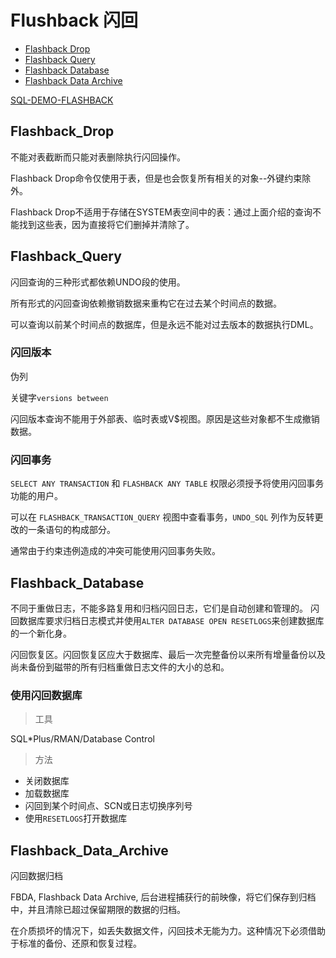 # Flushback 闪回

- [Flashback Drop](#flashback_drop)
- [Flashback Query](#flashback_query)
- [Flashback Database](#flashback_database)
- [Flashback Data Archive](#flashback_data_archive)


[SQL-DEMO-FLASHBACK](../../sql_scripts/backup/flashback.sql)

## Flashback_Drop

不能对表截断而只能对表删除执行闪回操作。

Flashback Drop命令仅使用于表，但是也会恢复所有相关的对象--外键约束除外。

Flashback Drop不适用于存储在SYSTEM表空间中的表：通过上面介绍的查询不能找到这些表，因为直接将它们删掉并清除了。

## Flashback_Query

闪回查询的三种形式都依赖UNDO段的使用。

所有形式的闪回查询依赖撤销数据来重构它在过去某个时间点的数据。

可以查询以前某个时间点的数据库，但是永远不能对过去版本的数据执行DML。

### 闪回版本

伪列

关键字`versions between`

闪回版本查询不能用于外部表、临时表或V$视图。原因是这些对象都不生成撤销数据。

### 闪回事务

`SELECT ANY TRANSACTION` 和 `FLASHBACK ANY TABLE` 权限必须授予将使用闪回事务功能的用户。

可以在 `FLASHBACK_TRANSACTION_QUERY` 视图中查看事务，`UNDO_SQL` 列作为反转更改的一条语句的构成部分。

通常由于约束违例造成的冲突可能使用闪回事务失败。

## Flashback_Database

不同于重做日志，不能多路复用和归档闪回日志，它们是自动创建和管理的。
闪回数据库要求归档日志模式并使用`ALTER DATABASE OPEN RESETLOGS`来创建数据库的一个新化身。

闪回恢复区。闪回恢复区应大于数据库、最后一次完整备份以来所有增量备份以及尚未备份到磁带的所有归档重做日志文件的大小的总和。


### 使用闪回数据库

> 工具

SQL*Plus/RMAN/Database Control

> 方法

- 关闭数据库
- 加载数据库
- 闪回到某个时间点、SCN或日志切换序列号
- 使用`RESETLOGS`打开数据库


## Flashback_Data_Archive

闪回数据归档

FBDA, Flashback Data Archive, 后台进程捕获行的前映像，将它们保存到归档中，并且清除已超过保留期限的数据的归档。

在介质损坏的情况下，如丢失数据文件，闪回技术无能为力。这种情况下必须借助于标准的备份、还原和恢复过程。


